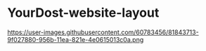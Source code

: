 # YourDost-website-layout
https://user-images.githubusercontent.com/60783456/81843713-9f027880-956b-11ea-821e-4e0615013c0a.png
